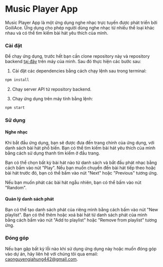 # Music Player App
Music Player App là một ứng dụng nghe nhạc trực tuyến được phát triển bởi GoiliAce. Ứng dụng cho phép người dùng nghe nhạc từ nhiều thể loại khác nhau và có thể tìm kiếm bài hát yêu thích của mình.

### Cài đặt
Để chạy ứng dụng, trước hết bạn cần clone repository này và repository backend <a href='https://github.com/GoiliAce/doanvjpro-backend'>tại đây</a> trên máy của mình. Sau đó thực hiện các bước sau:

1. Cài đặt các dependencies bằng cách chạy lệnh sau trong terminal:

``` bash
npm install
```
2. Chạy server API từ repository backend.

3. Chạy ứng dụng trên máy tính bằng lệnh:

``` bash
npm start
```

### Sử dụng
#### Nghe nhạc
Khi bắt đầu ứng dụng, bạn sẽ được đưa đến trang chính của ứng dụng, với danh sách bài hát phổ biến. Bạn có thể tìm kiếm bài hát yêu thích của mình bằng cách sử dụng thanh tìm kiếm ở đầu trang.

Bạn có thể chọn bất kỳ bài hát nào từ danh sách và bắt đầu phát nhạc bằng cách bấm vào nút "Play". Nếu bạn muốn chuyển đến bài hát tiếp theo hoặc bài hát trước đó, bạn có thể bấm vào nút "Next" hoặc "Previous" tương ứng.

Nếu bạn muốn phát các bài hát ngẫu nhiên, bạn có thể bấm vào nút "Random".

#### Quản lý danh sách phát
Bạn có thể tạo danh sách phát của riêng mình bằng cách bấm vào nút "New playlist". Bạn có thể thêm hoặc xoá bài hát từ danh sách phát của mình bằng cách bấm vào nút "Add to playlist" hoặc "Remove from playlist" tương ứng.

### Đóng góp
Nếu bạn gặp bất kỳ lỗi nào khi sử dụng ứng dụng này hoặc muốn đóng góp vào dự án, hãy liên hệ với chúng tôi qua email: caonguyengiahung442@gmail.com.